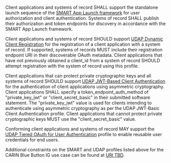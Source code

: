 <!-- Authorization_Authentication_and_Registration.md {% comment %}
*****************************************************************************************
*                            WARNING: DO NOT EDIT THIS FILE                             *
*                                                                                       *
* This file is generated by SUSHI. Any edits you make to this file will be overwritten. *
*                                                                                       *
* To change the contents of this file, edit the original source file at:                *
* ig-data/input/pagecontent/4_Authorization_Authentication_and_Registration.md          *
*****************************************************************************************
{% endcomment %} -->
<div xmlns="http://www.w3.org/1999/xhtml" xmlns:xsi="http://www.w3.org/2001/XMLSchema-instance" xsi:schemaLocation="http://hl7.org/fhir ../../input-cache/schemas-r5/fhir-single.xsd">

Client applications and systems of record SHALL support the standalone launch sequence of the [SMART App Launch framework](http://www.hl7.org/fhir/smart-app-launch/) for user authorization and client authentication. Systems of record SHALL publish their authorization and token endpoints for discovery in accordance with the SMART App Launch framework.

Client applications and systems of record SHOULD support [UDAP Dynamic Client Registration](http://www.udap.org/udap-dynamic-client-registration.html) for the registration of a client application with a system of record. If supported, systems of records MUST include their registration endpoint URI in their discoverable OAuth metadata. Client applications that have not previously obtained a client_id from a system of record SHOULD attempt registration with the system of record using this profile.

Client applications that can protect private cryptographic keys and all systems of record SHOULD support [UDAP JWT-Based Client Authentication](http://www.udap.org/udap-jwt-client-auth.html) for the authentication of client applications using asymmetric cryptography. Client applications SHALL specify a token_endpoint_auth_method of "private_key_jwt" or "client_secret_basic" in their submitted software statement. The "private_key_jwt" value is used for clients intending to authenticate using asymmetric cryptography as per the UDAP JWT-Basic Client Authentication profile. Client applications that cannot protect private cryptographic keys MUST use the "client_secret_basic" value. 
 
Conforming client applications and systems of record MAY support the [UDAP Tiered OAuth for User Authentication](http://www.udap.org/udap-user-auth.html) profile to enable reusable user credentials for end users.

Additional constraints on the SMART and UDAP profiles listed above for the CARIN Blue Button IG use case can be found at [URI TBD](http://).

</div>